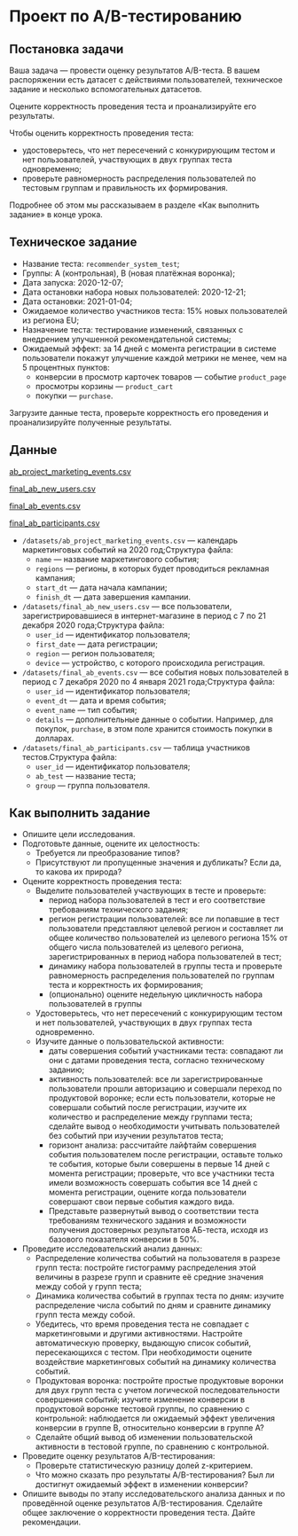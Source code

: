 # Проект по А/B-тестированию

## Постановка задачи

Ваша задача — провести оценку результатов A/B-теста. В вашем распоряжении есть датасет с действиями пользователей, техническое задание и несколько вспомогательных датасетов.

Оцените корректность проведения теста и проанализируйте его результаты.

Чтобы оценить корректность проведения теста:

- удостоверьтесь, что нет пересечений с конкурирующим тестом и нет пользователей, участвующих в двух группах теста одновременно;
- проверьте равномерность распределения пользователей по тестовым группам и правильность их формирования.

Подробнее об этом мы рассказываем в разделе «Как выполнить задание» в конце урока.

## Техническое задание

- Название теста: `recommender_system_test`;
- Группы: А (контрольная), B (новая платёжная воронка);
- Дата запуска: 2020-12-07;
- Дата остановки набора новых пользователей: 2020-12-21;
- Дата остановки: 2021-01-04;
- Ожидаемое количество участников теста: 15% новых пользователей из региона EU;
- Назначение теста: тестирование изменений, связанных с внедрением улучшенной рекомендательной системы;
- Ожидаемый эффект: за 14 дней с момента регистрации в системе пользователи покажут улучшение каждой метрики не менее, чем на 5 процентных пунктов:
    - конверсии в просмотр карточек товаров — событие `product_page`
    - просмотры корзины — `product_cart`
    - покупки — `purchase`.

Загрузите данные теста, проверьте корректность его проведения и проанализируйте полученные результаты.

## Данные

[ab_project_marketing_events.csv](https://code.s3.yandex.net/datasets/ab_project_marketing_events.csv)

[final_ab_new_users.csv](https://code.s3.yandex.net/datasets/final_ab_new_users.csv)

[final_ab_events.csv](https://code.s3.yandex.net/datasets/final_ab_events.csv)

[final_ab_participants.csv](https://code.s3.yandex.net/datasets/final_ab_participants.csv)

- `/datasets/ab_project_marketing_events.csv` — календарь маркетинговых событий на 2020 год;Структура файла:
    - `name` — название маркетингового события;
    - `regions` — регионы, в которых будет проводиться рекламная кампания;
    - `start_dt` — дата начала кампании;
    - `finish_dt` — дата завершения кампании.
- `/datasets/final_ab_new_users.csv` — все пользователи, зарегистрировавшиеся в интернет-магазине в период с 7 по 21 декабря 2020 года;Структура файла:
    - `user_id` — идентификатор пользователя;
    - `first_date` — дата регистрации;
    - `region` — регион пользователя;
    - `device` — устройство, с которого происходила регистрация.
- `/datasets/final_ab_events.csv` — все события новых пользователей в период с 7 декабря 2020 по 4 января 2021 года;Структура файла:
    - `user_id` — идентификатор пользователя;
    - `event_dt` — дата и время события;
    - `event_name` — тип события;
    - `details` — дополнительные данные о событии. Например, для покупок, `purchase`, в этом поле хранится стоимость покупки в долларах.
- `/datasets/final_ab_participants.csv` — таблица участников тестов.Структура файла:
    - `user_id` — идентификатор пользователя;
    - `ab_test` — название теста;
    - `group` — группа пользователя.

## Как выполнить задание

- Опишите цели исследования.
- Подготовьте данные, оцените их целостность:
    - Требуется ли преобразование типов?
    - Присутствуют ли пропущенные значения и дубликаты? Если да, то какова их природа?
- Оцените корректность проведения теста:
    - Выделите пользователей участвующих в тесте и проверьте:
        - период набора пользователей в тест и его соответствие требованиям технического задания;
        - регион регистрации пользователей: все ли попавшие в тест пользователи представляют целевой регион и составляет ли общее количество пользователей из целевого региона 15% от общего числа пользователей из целевого региона, зарегистрированных в период набора пользователей в тест;
        - динамику набора пользователей в группы теста и проверьте равномерность распределения пользователей по группам теста и корректность их формирования;
        - (опционально) оцените недельную цикличность набора пользователей в группы
    - Удостоверьтесь, что нет пересечений с конкурирующим тестом и нет пользователей, участвующих в двух группах теста одновременно.
    - Изучите данные о пользовательской активности:
        - даты совершения событий участниками теста: совпадают ли они с датами проведения теста, согласно техническому заданию;
        - активность пользователей: все ли зарегистрированные пользователи прошли авторизацию и совершали переход по продуктовой воронке; если есть пользователи, которые не совершали событий после регистрации, изучите их количество и распределение между группами теста; сделайте вывод о необходимости учитывать пользователей без событий при изучении результатов теста;
        - горизонт анализа: рассчитайте лайфтайм совершения события пользователем после регистрации, оставьте только те события, которые были совершены в первые 14 дней с момента регистрации; проверьте, что все участники теста имели возможность совершать события все 14 дней с момента регистрации, оцените когда пользователи совершают свои первые события каждого вида.
        - Представьте развернутый вывод о соответствии теста требованиям технического задания и возможности получения достоверных результатов АБ-теста, исходя из базового показателя конверсии в 50%.
- Проведите исследовательский анализ данных:
    - Распределение количества событий на пользователя в разрезе групп теста: постройте гистограмму распределения этой величины в разрезе групп и сравните её средние значения между собой у групп теста;
    - Динамика количества событий в группах теста по дням: изучите распределение числа событий по дням и сравните динамику групп теста между собой.
    - Убедитесь, что время проведения теста не совпадает с маркетинговыми и другими активностями. Настройте автоматическую проверку, выдающую список событий, пересекающихся с тестом. При необходимости оцените воздействие маркетинговых событий на динамику количества событий.
    - Продуктовая воронка: постройте простые продуктовые воронки для двух групп теста с учетом логической последовательности совершения событий; изучите изменение конверсии в продуктовой воронке тестовой группы, по сравнению с контрольной: наблюдается ли ожидаемый эффект увеличения конверсии в группе В, относительно конверсии в группе А?
    - Сделайте общий вывод об изменении пользовательской активности в тестовой группе, по сравнению с контрольной.
- Проведите оценку результатов A/B-тестирования:
    - Проверьте статистическую разницу долей z-критерием.
    - Что можно сказать про результаты A/B-тестирования? Был ли достигнут ожидаемый эффект в изменении конверсии?
- Опишите выводы по этапу исследовательского анализа данных и по проведённой оценке результатов A/B-тестирования. Сделайте общее заключение о корректности проведения теста. Дайте рекомендации.
